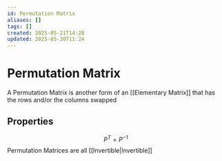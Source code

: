 ```yaml
---
id: Permutation Matrix
aliases: []
tags: []
created: 2025-05-21T14:28
updated: 2025-05-30T11:24
---
```


# Permutation Matrix
A Permutation Matrix is another form of an [[Elementary Matrix]] that has the rows and/or the columns swapped
## Properties
$$
P^{T} = P^{-1}
$$
Permutation Matrices are all [[Invertible|Invertible]]
